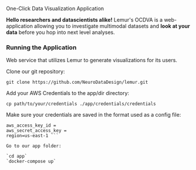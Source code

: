  One-Click Data Visualization Application

**Hello researchers and datascientists alike!** Lemur's OCDVA is a web-application allowing you to investigate multimodal datasets and **look at your data** before you hop into next level analyses.

### Running the Application

Web service that utilizes Lemur to generate visualizations for its users.

Clone our git repository:

`git clone https://github.com/NeuroDataDesign/lemur.git`

Add your AWS Credentials to the app/dir directory:

`cp path/to/your/credentials ./app/credentials/credentials`

Make sure your credentials are saved in the format used as a config file:

``` \[default\]
aws_access_key_id = 
aws_secret_access_key = 
region=us-east-1 ```

Go to our app folder:

`cd app`
`docker-compose up`

